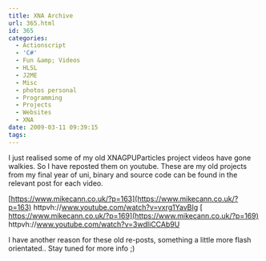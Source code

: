```yaml
---
title: XNA Archive
url: 365.html
id: 365
categories:
  - Actionscript
  - 'C#'
  - Fun &amp; Videos
  - HLSL
  - J2ME
  - Misc
  - photos personal
  - Programming
  - Projects
  - Websites
  - XNA
date: 2009-03-11 09:39:15
tags:
---
```


I just realised some of my old XNAGPUParticles project videos have gone walkies. So I have reposted them on youtube. These are my old projects from my final year of uni, binary and source code can be found in the relevant post for each video.
<!-- more -->
[https://www.mikecann.co.uk/?p=163](https://www.mikecann.co.uk/?p=163)
httpvh://www.youtube.com/watch?v=vxrg1YavBIg
[
https://www.mikecann.co.uk/?p=169](https://www.mikecann.co.uk/?p=169)
httpvh://www.youtube.com/watch?v=3wdIiCCAb9U

I have another reason for these old re-posts, something a little more flash orientated.. Stay tuned for more info ;)